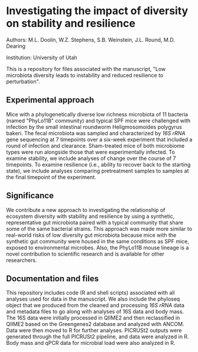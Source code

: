 # Investigating the impact of diversity on stability and resilience
Authors: M.L. Doolin, W.Z. Stephens, S.B. Weinstein, J.L. Round, M.D. Dearing

Institution: University of Utah

This is a repository for files associated with the manuscript, "Low microbiota diversity leads to instability and reduced resilience to perturbation".

## Experimental approach
Mice with a phylogenetically diverse low richness microbiota of 11 bacteria (named "PhyLo11B" community) and typical SPF mice were challenged with infection by the small intestinal roundworm Heligmosomoides polygyrus bakeri. The fecal microbiota was sampled and characterized by _16S rRNA_ gene sequencing at 7 timepoints over a six-week experiment that included a round of infection and clearance. Sham-treated mice of both microbiome types were run alongside those that were experimentally infected. To examine stability, we include analyses of change over the course of 7 timepoints. To examine resilience (i.e., ability to recover back to the starting state), we include analyses comparing pretreatment samples to samples at the final timepoint of the experiment. 

## Significance
We contribute a new approach to investigating the relationship of ecosystem diversity with stability and resilience by using a synthetic, representative gut microbiota paired with a typical community that share some of the same bacterial strains. This approach was made more similar to real-world risks of low diversity gut microbiota because mice with the synthetic gut community were housed in the same conditions as SPF mice, exposed to environmental microbes. Also, the PhyLo11B mouse lineage is a novel contribution to scientific research and is available for other researchers. 

## Documentation and files
This repository includes code (R and shell scripts) associated with all analyses used for data in the manuscript. We also include the phyloseq object that we produced from the cleaned and processing _16S rRNA_ data and metadata files to go along with analyses of 16S data and body mass. The 16S data were initially processed in QIIME2 and then reclassified in QIIME2 based on the Greengenes2 database and analyzed with ANCOM. Data were then moved to R for further analyses. PICRUSt2 outputs were generated through the full PICRUSt2 pipeline, and data were analyzed in R. Body mass and qPCR data for microbial load were also analyzed in R. 
